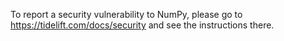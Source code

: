 To report a security vulnerability to NumPy, please go to
https://tidelift.com/docs/security and see the instructions there.

